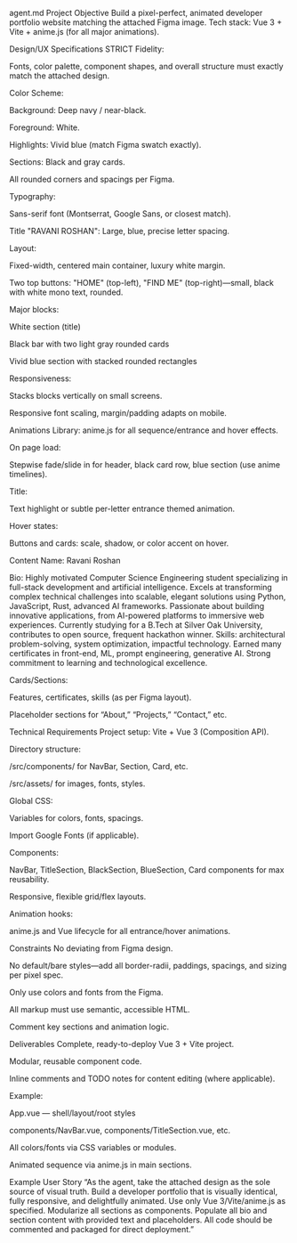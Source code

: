 agent.md
Project Objective
Build a pixel-perfect, animated developer portfolio website matching the attached Figma image.
Tech stack: Vue 3 + Vite + anime.js (for all major animations).

Design/UX Specifications
STRICT Fidelity:

Fonts, color palette, component shapes, and overall structure must exactly match the attached design.

Color Scheme:

Background: Deep navy / near-black.

Foreground: White.

Highlights: Vivid blue (match Figma swatch exactly).

Sections: Black and gray cards.

All rounded corners and spacings per Figma.

Typography:

Sans-serif font (Montserrat, Google Sans, or closest match).

Title "RAVANI ROSHAN": Large, blue, precise letter spacing.

Layout:

Fixed-width, centered main container, luxury white margin.

Two top buttons: "HOME" (top-left), "FIND ME" (top-right)—small, black with white mono text, rounded.

Major blocks:

White section (title)

Black bar with two light gray rounded cards

Vivid blue section with stacked rounded rectangles

Responsiveness:

Stacks blocks vertically on small screens.

Responsive font scaling, margin/padding adapts on mobile.

Animations
Library: anime.js for all sequence/entrance and hover effects.

On page load:

Stepwise fade/slide in for header, black card row, blue section (use anime timelines).

Title:

Text highlight or subtle per-letter entrance themed animation.

Hover states:

Buttons and cards: scale, shadow, or color accent on hover.

Content
Name: Ravani Roshan

Bio:
Highly motivated Computer Science Engineering student specializing in full-stack development and artificial intelligence. Excels at transforming complex technical challenges into scalable, elegant solutions using Python, JavaScript, Rust, advanced AI frameworks. Passionate about building innovative applications, from AI-powered platforms to immersive web experiences. Currently studying for a B.Tech at Silver Oak University, contributes to open source, frequent hackathon winner. Skills: architectural problem-solving, system optimization, impactful technology. Earned many certificates in front-end, ML, prompt engineering, generative AI. Strong commitment to learning and technological excellence.

Cards/Sections:

Features, certificates, skills (as per Figma layout).

Placeholder sections for “About,” “Projects,” “Contact,” etc.

Technical Requirements
Project setup: Vite + Vue 3 (Composition API).

Directory structure:

/src/components/ for NavBar, Section, Card, etc.

/src/assets/ for images, fonts, styles.

Global CSS:

Variables for colors, fonts, spacings.

Import Google Fonts (if applicable).

Components:

NavBar, TitleSection, BlackSection, BlueSection, Card components for max reusability.

Responsive, flexible grid/flex layouts.

Animation hooks:

anime.js and Vue lifecycle for all entrance/hover animations.

Constraints
No deviating from Figma design.

No default/bare styles—add all border-radii, paddings, spacings, and sizing per pixel spec.

Only use colors and fonts from the Figma.

All markup must use semantic, accessible HTML.

Comment key sections and animation logic.

Deliverables
Complete, ready-to-deploy Vue 3 + Vite project.

Modular, reusable component code.

Inline comments and TODO notes for content editing (where applicable).

Example:

App.vue — shell/layout/root styles

components/NavBar.vue, components/TitleSection.vue, etc.

All colors/fonts via CSS variables or modules.

Animated sequence via anime.js in main sections.

Example User Story
“As the agent, take the attached design as the sole source of visual truth. Build a developer portfolio that is visually identical, fully responsive, and delightfully animated. Use only Vue 3/Vite/anime.js as specified. Modularize all sections as components. Populate all bio and section content with provided text and placeholders. All code should be commented and packaged for direct deployment.”

